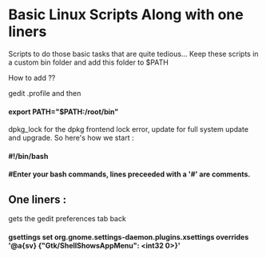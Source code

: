 # Basic Linux Scripts Along with one liners
Scripts to do those basic tasks that are quite tedious...
Keep these scripts in a custom bin folder and add this folder to $PATH

How to add ?? 

gedit .profile and then 
#### export PATH="$PATH:/root/bin"
dpkg_lock for the dpkg frontend lock error, update for full system update and upgrade. 
So here's how we start :

#### #!/bin/bash

#### #Enter your bash commands, lines preceeded with a '#' are comments.

## One liners :
gets the gedit preferences tab back
#### gsettings set org.gnome.settings-daemon.plugins.xsettings overrides '@a{sv} {"Gtk/ShellShowsAppMenu": <int32 0>}'
